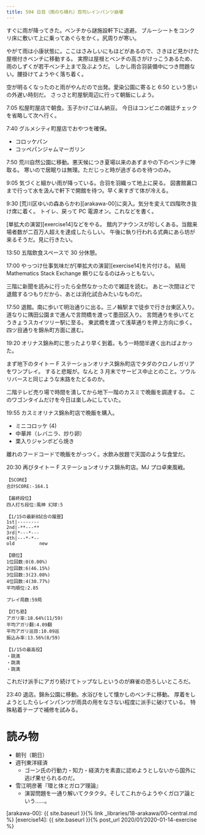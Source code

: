```yaml
---
title: 594 日目（雨のち晴れ）百均レインパンツ崩壊
---
```


すぐに雨が降ってきた。ベンチから謎施設軒下に退避。
ブルーシートをコンクリ床に敷いて上に乗ってあぐらをかく。尻周りが寒い。

やがて雨は小康状態に。ここはさみしいにもほどがあるので、さきほど見かけた屋根付きベンチに移動する。
実際は屋根とベンチの高さがけっこうあるため、雨のしずくが若干ベンチ上まで及ぶようだ。
しかし雨合羽装備中につき問題ない。腰掛けてようやく落ち着く。

空が明るくなったのと雨がやんだので出発。愛染公園に寄ると 6:50 という思いの外遅い時刻だ。
さっさと町屋駅周辺に行って朝飯にしよう。

7:05 松屋町屋店で朝食。玉子かけごはん納豆。
今日はコンビニの雑誌チェックを省略して次へ行く。

7:40 グルメシティ町屋店でおやつを確保。

* コロッケパン
* コッペパンジャムマーガリン

7:50 荒川自然公園に移動。悪天候につき夏場以来のあずまやの下のベンチに陣取る。
寒いので居眠りは無理。ただじっと時が過ぎるのを待つのみ。

9:05 気づくと細かい雨が降っている。合羽を羽織って地上に戻る。
図書館裏口まで行って水を汲んで軒下で開館を待つ。早く来すぎて体が冷える。

9:30 [荒川区ゆいの森あらかわ][arakawa-00]に突入。気分を変えて四階吹き抜け席に着く。
トイレ、戻って PC 電源オン。これなどを書く。

[単拡大の演習][exercise14]などをやる。
館内アナウンスが珍しくある。当館来場者数が二百万人超えを達成したらしい。
午後に執り行われる式典にあら坊が来るそうだ。見に行きたい。

13:50 五階飲食スペースで 30 分休憩。

17:00 やっつけ仕事気味だが[単拡大の演習][exercise14]を片付ける。
結局 Mathematics Stack Exchange 頼りになるのはみっともない。

三階に新聞を読みに行ったら全然なかったので雑誌を読む。
あと一次間ほどで退館するつもりだから、あとは消化試合みたいなものだ。

17:50 退館。南に歩いて明治通りに出る。三ノ輪駅まで徒歩で行き台東区入り。
道なりに隅田公園まで進んで言問橋を渡って墨田区入り。
言問通りを歩いてとうきょうスカイツリー駅に至る。
東武橋を渡って浅草通りを押上方向に歩く。四ツ目通りを錦糸町方面に進む。

19:20 オリナス錦糸町に思ったより早く到着。もう一時間半遅く出ればよかった。

まず地下のタイトー F ステーションオリナス錦糸町店でタダのクロノレガリアをワンプレイ。
すると悲報が。なんと 3 月末でサービス中止とのこと。ソウルリバースと同じような末路をたどるのか。

二階テレビ売り場で時間を潰してから地下一階のカスミで晩飯を調達する。
このワゴンタイムだけを今日は楽しみにしていた。

19:55 カスミオリナス錦糸町店で晩飯を購入。

* ミニコロッケ (4)
* 中華丼（レバニラ、炒り卵）
* 栗入りジャンボどら焼き

離れのフードコードで晩飯をがっつく。水飲み放題で天国のような食堂だ。

20:30 再びタイトー F ステーションオリナス錦糸町店。MJ プロ卓東風戦。

```text
【SCORE】
合計SCORE:-164.1

【最終段位】
四人打ち段位:風神 幻球:5

【1/15の最新8試合の履歴】
1st|--------
2nd|-**---**
3rd|*---*---
4th|---*-*--
old         new

【順位】
1位回数:0(0.00%)
2位回数:6(46.15%)
3位回数:3(23.08%)
4位回数:4(30.77%)
平均順位:2.85

プレイ局数:59局

【打ち筋】
アガリ率:18.64%(11/59)
平均アガリ翻:4.09翻
平均アガリ巡目:10.09巡
振込み率:13.56%(8/59)

【1/15の最高役】
・跳満
・跳満
・跳満
```

これだけ派手にアガり続けてトップなしというのが麻雀の恐ろしいところだ。

23:40 退店。錦糸公園に移動。水浴びをして懐かしのベンチに移動。
厚着をしようとしたらレインパンツが雨具の用をなさない程度に派手に破けている。
特殊粘着テープで補修を試みる。

# 読み物

* 朝刊（朝日）
* 週刊東洋経済
  * ゴーン氏の行動力・知力・経済力を素直に認めようとしないから国外に逃げ果せられるのだ。
* 雪江明彦著『環と体とガロア理論』
  * 演習問題を一通り解いてクタクタ。そしてこれからようやくガロア論という……。

[arakawa-00]: {{ site.baseurl }}{% link _libraries/18-arakawa/00-central.md %}
[exercise14]: {{ site.baseurl }}{% post_url 2020/01/2020-01-14-exercise %}
